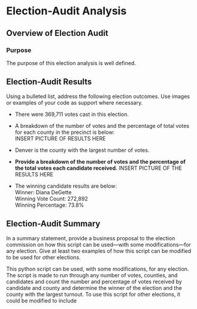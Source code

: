 # Election-Audit Analysis

## Overview of Election Audit
### Purpose
The purpose of this election analysis is well defined.

## Election-Audit Results
Using a bulleted list, address the following election outcomes. Use images or examples of your code as support where necessary.

* There were 369,711 votes cast in this election.
* A breakdown of the number of votes and the percentage of total votes for each county in the precinct is below: <br />
INSERT PICTURE OF RESULTS HERE

* Denver is the county with the largest number of votes.
* **Provide a breakdown of the number of votes and the percentage of the total votes each candidate received.**
INSERT PICTURE OF THE RESULTS HERE
* The winning candidate results are below:<br />
  Winner: Diana DeGette<br />
  Winning Vote Count: 272,892<br />
  Winning Percentage: 73.8%

## Election-Audit Summary
In a summary statement, provide a business proposal to the election commission on how this script can be used—with some modifications—for any election. Give at least two examples of how this script can be modified to be used for other elections.

This python script can be used, with some modifications, for any election. The script is made to run through any number of votes, counties, and candidates and count the number and percentage of votes received by candidate and county and determine the winner of the election and the county with the largest turnout. To use this script for other elections, it could be modified to include 
